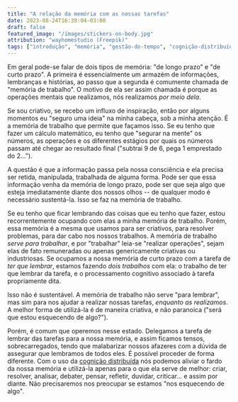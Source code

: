 ```yaml
---
title: "A relação da memória com as nossas tarefas"
date: 2023-08-24T16:39:04-03:00
draft: false 
featured_image: "/images/stickers-on-body.jpg"
attribution: "wayhomestudio (Freepik)"
tags: ["introdução", "memória", "gestão-do-tempo", "cognição-distribuída"]
---
```


Em geral pode-se falar de dois tipos de memória: "de longo prazo" e "de curto prazo". A primeira é essencialmente um armazém de informações, lembranças e histórias, ao passo que a segunda é comumente chamada de "memória de trabalho". O motivo de ela ser assim chamada é porque as operações mentais que realizamos, nós realizamos _por meio dela_.

Se sou criativo, se recebo um influxo de inspiração, então por alguns momentos eu "seguro uma ideia" na minha cabeça, sob a minha atenção. É a memória de trabalho que permite que façamos isso. Se eu tenho que fazer um cálculo matemático, eu tenho que "segurar na mente" os números, as operações e os diferentes estágios por quais os números passam até chegar ao resultado final ("subtrai 9 de 6, pega 1 emprestado do 2...").

A questão é que a informação passa pela nossa consciência e ela precisa ser retida, manipulada, trabalhada de alguma forma. Pode ser que essa informação venha da memória de longo prazo, pode ser que seja algo que esteja imediatamente diante dos nossos olhos -- de qualquer modo é necessário sustentá-la. Isso se faz na memória de trabalho.

Se eu tenho que ficar lembrando das coisas que eu tenho que fazer, estou recorrentemente ocupando com elas a minha memória de trabalho. Porém, essa memória é a mesma que usamos para ser criativos, para resolver problemas, para dar cabo nos nossos trabalhos. A memória de trabalho _serve para trabalhar_, e por "trabalhar" leia-se "realizar operações", sejam elas de fato remuneradas ou apenas genericamente criativas ou industriosas. Se ocupamos a nossa memória de curto prazo com a tarefa de _ter que lembrar_, estamos fazendo _dois trabalhos_ com ela: o trabalho de ter que lembrar da tarefa, e o processamento cognitivo associado à tarefa propriamente dita.

Isso não é sustentável. A memória de trabalho não serve "para lembrar", mas sim para nos ajudar a realizar nossas tarefas, _enquanto as realizamos_. A melhor forma de utilizá-la é de maneira criativa, e não paranoica ("será que estou esquecendo de algo?").

Porém, é comum que operemos nesse estado. Delegamos a tarefa de lembrar das tarefas para a nossa memória, e assim ficamos tensos, sobrecarregados, tendo que malabarizar nossos afazeres com a dúvida de assegurar que lembramos de todos eles. É possível proceder de forma diferente. Com o uso da [cognição distribuída](/blog/cognicao-distribuida) nós podemos aliviar o fardo da nossa memória e utilizá-la apenas para o que ela serve de melhor: criar, resolver, analisar, debater, pensar, refletir, duvidar, criticar... e assim por diante. Não precisaremos nos preocupar se estamos "nos esquecendo de algo".
